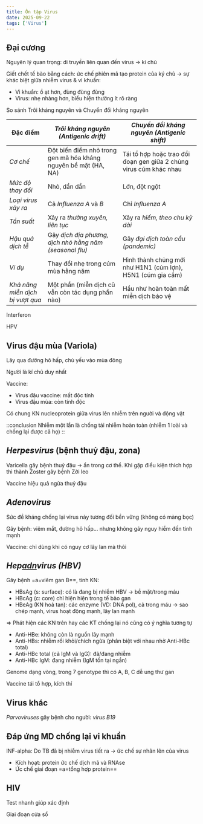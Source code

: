 ```yaml
---
title: Ôn tập Virus
date: 2025-09-22
tags: ['Virus']
---
```


## Đại cương

Nguyên lý quan trọng: di truyền liên quan đến virus -> kí chủ

Giết chết tế bào bằng cách: ức chế phiên mã tạo protein của ký chủ -> sự khác biệt giữa nhiễm virus & vi khuẩn:

- Vi khuẩn: ồ ạt hơn, đùng đùng đùng
- Virus: nhẹ nhàng hơn, biểu hiện thường ít rõ ràng

So sánh Trôi kháng nguyên và Chuyển đổi kháng nguyên

| Đặc điểm | *Trôi kháng nguyên (Antigenic drift)* | *Chuyển đổi kháng nguyên (Antigenic shift)* |
|-----------|------------------------------------------|-----------------------------------------------|
| *Cơ chế* | Đột biến điểm nhỏ trong gen mã hóa kháng nguyên bề mặt (HA, NA) | Tái tổ hợp hoặc trao đổi đoạn gen giữa 2 chủng virus cúm khác nhau |
| *Mức độ thay đổi* | Nhỏ, dần dần | Lớn, đột ngột |
| *Loại virus xảy ra* | Cả *Influenza A* và *B* | Chỉ *Influenza A* |
| *Tần suất* | Xảy ra *thường xuyên, liên tục* | Xảy ra *hiếm, theo chu kỳ dài* |
| *Hậu quả dịch tễ* | Gây *dịch địa phương, dịch nhỏ hằng năm (seasonal flu)* | Gây *đại dịch toàn cầu (pandemic)* |
| *Ví dụ* | Thay đổi nhẹ trong cúm mùa hằng năm | Hình thành chủng mới như H1N1 (cúm lợn), H5N1 (cúm gia cầm) |
| *Khả năng miễn dịch bị vượt qua* | Một phần (miễn dịch cũ vẫn còn tác dụng phần nào) | Hầu như hoàn toàn mất miễn dịch bảo vệ |

Interferon

HPV



## Virus đậu mùa (Variola)

Lây qua đường hô hấp, chủ yếu vào mùa đông

Người là kí chủ duy nhất

Vaccine:

- Virus đậu vaccine: mất độc tính
- Virus đậu mùa: còn tính độc

Có chung KN nucleoprotein giữa virus lên nhiễm trên người và động vật

::conclusion
Nhiễm một lần là chống tái nhiễm hoàn toàn (nhiễm 1 loài và chống lại được cả họ)
::

## *Herpesvirus* (bệnh thuỷ đậu, zona)

Varicella gây bệnh thuỷ đậu -> ẩn trong cơ thể.
Khi gặp điều kiện thích hợp thì thành Zoster gây bệnh Zời leo

Vaccine hiệu quả ngừa thuỷ đậu

## *Adenovirus*

Sức đề kháng chống lại virus này tương đối bền vững (không có màng bọc)

Gây bệnh: viêm mắt, đường hô hấp... nhưng không gây nguy hiểm đến tính mạnh

Vaccine: chỉ dùng khi có nguy cơ lây lan mà thôi

## *Hep<u>adn</u>virus (HBV)*

Gây bệnh =a=viêm gan B==, tính KN:

- HBsAg (s: surface): có là đang bị nhiễm HBV -> bề mặt/trong máu
- HBcAg (c: core) chỉ hiện hiện trong tế bào gan
- HBeAg (KN hoà tan): các enzyme (VD: DNA pol), cả trong máu -> sao chép mạnh, virus hoạt động mạnh, lây lan mạnh

=> Phát hiện các KN trên hay các KT chống lại nó cũng có ý nghĩa tương tự

- Anti-HBe: không còn là nguồn lây mạnh
- Anti-HBs: nhiễm rồi khỏi/chích ngừa (phân biệt với nhau nhờ Anti-HBc total)
- Anti-HBc total (cả IgM và IgG): đã/đang nhiễm
- Anti-HBc IgM: đang nhiễm (IgM tồn tại ngắn)

Genome dạng vòng, trong 7 genotype thì có A, B, C dễ ung thư gan

Vaccine tái tổ hợp, kích thí

## Virus khác

*Parvoviruses* gây bệnh cho người: <i>virus B19</i>

## Đáp ứng MD chống lại vi khuẩn

INF-alpha: Do TB đã bị nhiễm virus tiết ra -> ức chế sự nhân lên của virus

- Kích hoạt: protein ức chế dịch mã và RNAse
- Ức chế giai đoạn =a=tổng hợp protein==

## HIV

Test nhanh giúp xác định

Giai đoạn cửa sổ
